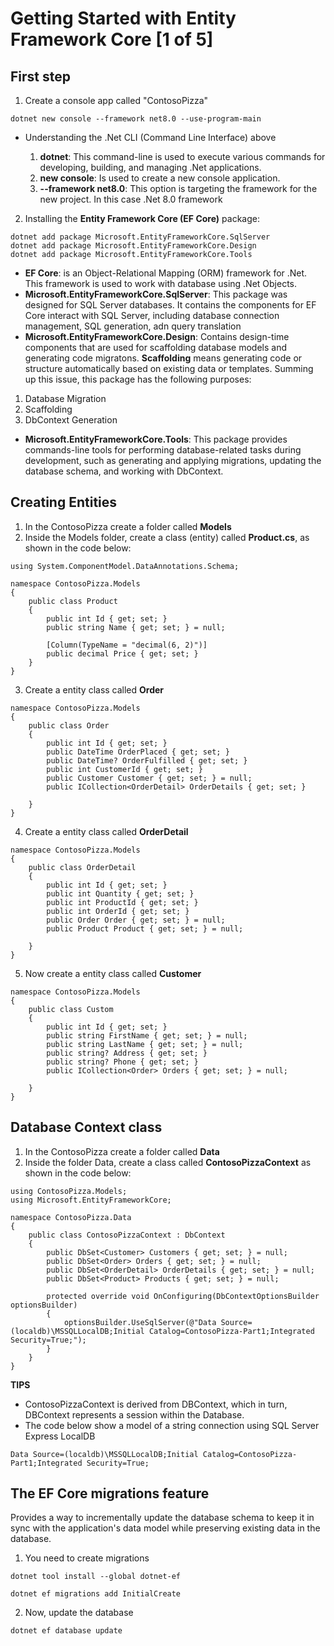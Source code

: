 # Getting Started with Entity Framework Core [1 of 5]

## First step

1. Create a console app called "ContosoPizza"

```
dotnet new console --framework net8.0 --use-program-main
```

* Understanding the .Net CLI (Command Line Interface) above

    1. **dotnet**: This command-line is used to execute various commands for developing, building, and managing .Net applications.
    2. **new console**: Is used to create a new console application.
    3. **--framework net8.0**: This option is targeting the framework for the new project. In this case .Net 8.0 framework

2. Installing the **Entity Framework Core (EF Core)** package:

```
dotnet add package Microsoft.EntityFrameworkCore.SqlServer
dotnet add package Microsoft.EntityFrameworkCore.Design
dotnet add package Microsoft.EntityFrameworkCore.Tools
```

* **EF Core**: is an Object-Relational Mapping (ORM) framework for .Net. This framework  is used to work with database using .Net Objects.
* **Microsoft.EntityFrameworkCore.SqlServer**: This package was designed for SQL Server databases. It contains the components for EF Core interact with SQL Server, including database connection management, SQL generation, adn query translation
* **Microsoft.EntityFrameworkCore.Design**: Contains design-time components that are used for scaffolding database models and generating code migratons. **Scaffolding** means generating code or structure automatically based on existing data or templates. Summing up this issue, this package has the following purposes:

1. Database Migration
2. Scaffolding
3. DbContext Generation

* **Microsoft.EntityFrameworkCore.Tools**: This package provides commands-line tools for performing database-related tasks during development, such as generating and applying migrations, updating the database schema, and working with DbContext.


## Creating Entities

1. In the ContosoPizza create a folder called **Models**
2. Inside the Models folder, create a class (entity) called **Product.cs**, as shown in the code below:

```
using System.ComponentModel.DataAnnotations.Schema;

namespace ContosoPizza.Models
{
    public class Product
    {
        public int Id { get; set; }
        public string Name { get; set; } = null;

        [Column(TypeName = "decimal(6, 2)")]
        public decimal Price { get; set; }
    }    
}
```

3. Create a entity class called **Order**

```
namespace ContosoPizza.Models
{
    public class Order
    {
        public int Id { get; set; }
        public DateTime OrderPlaced { get; set; }
        public DateTime? OrderFulfilled { get; set; }
        public int CustomerId { get; set; }
        public Customer Customer { get; set; } = null;
        public ICollection<OrderDetail> OrderDetails { get; set; }

    }
}
```

4. Create a entity class called **OrderDetail**

```
namespace ContosoPizza.Models
{
    public class OrderDetail
    {
        public int Id { get; set; }
        public int Quantity { get; set; }
        public int ProductId { get; set; }
        public int OrderId { get; set; }
        public Order Order { get; set; } = null;
        public Product Product { get; set; } = null;

    }
}
```

5. Now create a entity class called **Customer**

```
namespace ContosoPizza.Models
{
    public class Custom
    {
        public int Id { get; set; }
        public string FirstName { get; set; } = null;
        public string LastName { get; set; } = null;
        public string? Address { get; set; }
        public string? Phone { get; set; }
        public ICollection<Order> Orders { get; set; } = null;

    }
}
```

## Database Context class

1. In the ContosoPizza create a folder called **Data**
2. Inside the folder Data, create a class called **ContosoPizzaContext** as shown in the code below:

```
using ContosoPizza.Models;
using Microsoft.EntityFrameworkCore;

namespace ContosoPizza.Data
{
    public class ContosoPizzaContext : DbContext
    {
        public DbSet<Customer> Customers { get; set; } = null;
        public DbSet<Order> Orders { get; set; } = null;
        public DbSet<OrderDetail> OrderDetails { get; set; } = null;
        public DbSet<Product> Products { get; set; } = null;

        protected override void OnConfiguring(DbContextOptionsBuilder optionsBuilder)
        {
            optionsBuilder.UseSqlServer(@"Data Source=(localdb)\MSSQLLocalDB;Initial Catalog=ContosoPizza-Part1;Integrated Security=True;");
        }
    }
}
```

**TIPS** 

* ContosoPizzaContext is derived from DBContext, which in turn, DBContext represents a session within the Database.
* The code below show a model of a string connection using SQL Server Express LocalDB

```
Data Source=(localdb)\MSSQLLocalDB;Initial Catalog=ContosoPizza-Part1;Integrated Security=True;
```

## The EF Core migrations feature

Provides a way to incrementally update the database schema to keep it in sync with the application's data model while preserving existing data in the database.

1. You need to create migrations

```
dotnet tool install --global dotnet-ef

dotnet ef migrations add InitialCreate
```

2. Now, update the database

```
dotnet ef database update
```